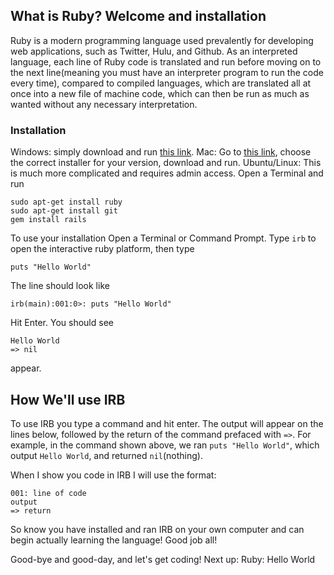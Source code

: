 ## What is Ruby? Welcome and installation

Ruby is a modern programming language used prevalently for developing web applications, such as Twitter, Hulu, and Github. As an interpreted language, each line of Ruby code is translated and run before moving on to the next line(meaning you must have an interpreter program to run the code every time), compared to compiled languages, which are translated all at once into a new file of machine code, which can then be run as much as wanted without any necessary interpretation. 

### Installation
Windows: simply download and run [this link](https://s3.amazonaws.com/railsinstaller/Windows/railsinstaller-3.4.0.exe).
Mac: Go to [this link](http://railsinstaller.org/en), choose the correct installer for your version, download and run.
Ubuntu/Linux: This is much more complicated and requires admin access. Open a Terminal and run

```
sudo apt-get install ruby
sudo apt-get install git
gem install rails
```

To use your installation
Open a Terminal or Command Prompt. Type `irb` to open the interactive ruby platform, then type 

`puts "Hello World"`

The line should look like 

`irb(main):001:0>: puts "Hello World"`

Hit Enter. You should see 

```
Hello World
=> nil
```

appear.

## How We'll use IRB

To use IRB you type a command and hit enter. The output will appear on the lines below, followed by the return of the command prefaced with `=>`. For example, in the command shown above, we ran `puts "Hello World"`, which output `Hello World`, and returned `nil`(nothing).

When I show you code in IRB I will use the format:

```
001: line of code
output
=> return
```

So know you have installed and ran IRB on your own computer and can begin actually learning the language! Good job all!

Good-bye and good-day, and let's get coding!
Next up: Ruby: Hello World
